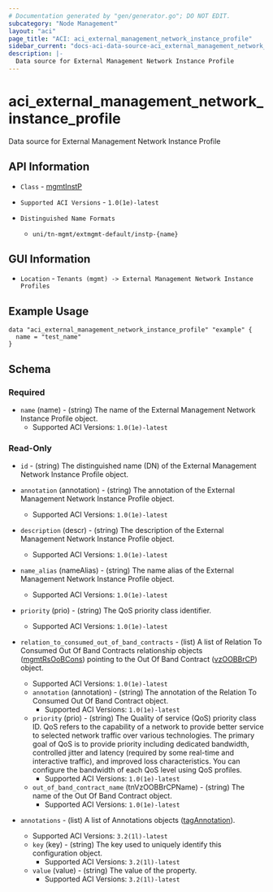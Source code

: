 ```yaml
---
# Documentation generated by "gen/generator.go"; DO NOT EDIT.
subcategory: "Node Management"
layout: "aci"
page_title: "ACI: aci_external_management_network_instance_profile"
sidebar_current: "docs-aci-data-source-aci_external_management_network_instance_profile"
description: |-
  Data source for External Management Network Instance Profile
---
```


# aci_external_management_network_instance_profile #

Data source for External Management Network Instance Profile

## API Information ##

* `Class` - [mgmtInstP](https://pubhub.devnetcloud.com/media/model-doc-latest/docs/app/index.html#/objects/mgmtInstP/overview)

* `Supported ACI Versions` - `1.0(1e)-latest`

* `Distinguished Name Formats`
  - `uni/tn-mgmt/extmgmt-default/instp-{name}`

## GUI Information ##

* `Location` - `Tenants (mgmt) -> External Management Network Instance Profiles`

## Example Usage ##

```hcl
data "aci_external_management_network_instance_profile" "example" {
  name = "test_name"
}
```

## Schema

### Required

* `name` (name) - (string) The name of the External Management Network Instance Profile object.
  - Supported ACI Versions: `1.0(1e)-latest`

### Read-Only

* `id` - (string) The distinguished name (DN) of the External Management Network Instance Profile object.
* `annotation` (annotation) - (string) The annotation of the External Management Network Instance Profile object.
  - Supported ACI Versions: `1.0(1e)-latest`
* `description` (descr) - (string) The description of the External Management Network Instance Profile object.
  - Supported ACI Versions: `1.0(1e)-latest`
* `name_alias` (nameAlias) - (string) The name alias of the External Management Network Instance Profile object.
  - Supported ACI Versions: `1.0(1e)-latest`
* `priority` (prio) - (string) The QoS priority class identifier.
  - Supported ACI Versions: `1.0(1e)-latest`

* `relation_to_consumed_out_of_band_contracts` - (list) A list of Relation To Consumed Out Of Band Contracts relationship objects ([mgmtRsOoBCons](https://pubhub.devnetcloud.com/media/model-doc-latest/docs/app/index.html#/objects/mgmtRsOoBCons/overview)) pointing to the Out Of Band Contract ([vzOOBBrCP](https://pubhub.devnetcloud.com/media/model-doc-latest/docs/app/index.html#/objects/vzOOBBrCP/overview)) object.
  - Supported ACI Versions: `1.0(1e)-latest`
  * `annotation` (annotation) - (string) The annotation of the Relation To Consumed Out Of Band Contract object.
    - Supported ACI Versions: `1.0(1e)-latest`
  * `priority` (prio) - (string) The Quality of service (QoS) priority class ID. QoS refers to the capability of a network to provide better service to selected network traffic over various technologies. The primary goal of QoS is to provide priority including dedicated bandwidth, controlled jitter and latency (required by some real-time and interactive traffic), and improved loss characteristics. You can configure the bandwidth of each QoS level using QoS profiles.
    - Supported ACI Versions: `1.0(1e)-latest`
  * `out_of_band_contract_name` (tnVzOOBBrCPName) - (string) The name of the Out Of Band Contract object.
    - Supported ACI Versions: `1.0(1e)-latest`
* `annotations` - (list) A list of Annotations objects ([tagAnnotation](https://pubhub.devnetcloud.com/media/model-doc-latest/docs/app/index.html#/objects/tagAnnotation/overview)).
  - Supported ACI Versions: `3.2(1l)-latest`
  * `key` (key) - (string) The key used to uniquely identify this configuration object.
    - Supported ACI Versions: `3.2(1l)-latest`
  * `value` (value) - (string) The value of the property.
    - Supported ACI Versions: `3.2(1l)-latest`